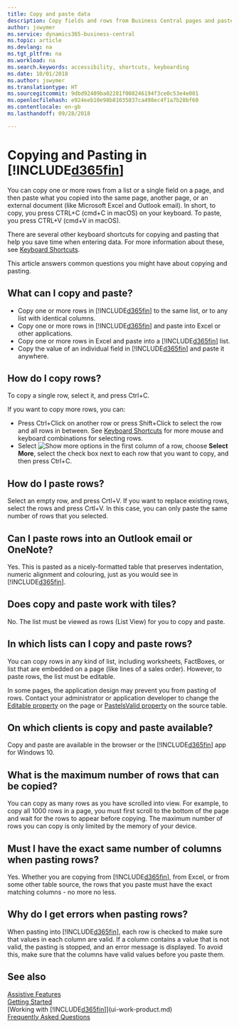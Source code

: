 ```yaml
---
title: Copy and paste data
description: Copy fields and rows from Business Central pages and paste somewhere else.
author: jswymer
ms.service: dynamics365-business-central
ms.topic: article
ms.devlang: na
ms.tgt_pltfrm: na
ms.workload: na
ms.search.keywords: accessibility, shortcuts, keyboarding
ms.date: 10/01/2018
ms.author: jswymer
ms.translationtype: HT
ms.sourcegitcommit: 9dbd92409ba02281f008246194f3ce0c53e4e001
ms.openlocfilehash: e924eeb10e98b81035837ca498ec4f1a7b28bf60
ms.contentlocale: en-gb
ms.lasthandoff: 09/28/2018

---
```


# <a name="copying-and-pasting-in-included365finincludesd365finmdmd"></a>Copying and Pasting in [!INCLUDE[d365fin](includes/d365fin_md.md)]
You can copy one or more rows from a list or a single field on a page, and then paste what you copied into the same page, another page, or an external document (like Microsoft Excel and Outlook email). In short, to copy, you press CTRL+C (cmd+C in macOS) on your keyboard. To paste, you press CTRL+V (cmd+V in macOS).

There are several other keyboard shortcuts for copying and pasting that help you save time when entering data. For more information about these, see [Keyboard Shortcuts](keyboard-shortcuts.md#CopyRows).

This article answers common questions you might have about copying and pasting.  

## <a name="what-can-i-copy-and-paste"></a>What can I copy and paste?
-   Copy one or more rows in [!INCLUDE[d365fin](includes/d365fin_md.md)] to the same list, or to any list with identical columns.
-   Copy one or more rows in [!INCLUDE[d365fin](includes/d365fin_md.md)] and paste into Excel or other applications.
-   Copy one or more rows in Excel and paste into a [!INCLUDE[d365fin](includes/d365fin_md.md)] list.
-   Copy the value of an individual field in [!INCLUDE[d365fin](includes/d365fin_md.md)] and paste it anywhere.

## <a name="how-do-i-copy-rows"></a>How do I copy rows?
To copy a single row, select it, and press Ctrl+C.

If you want to copy more rows, you can:
-   Press Ctrl+Click on another row or press Shift+Click to select the row and all rows in between. See [Keyboard Shortcuts](keyboard-shortcuts.md#CopyRows) for more mouse and keyboard combinations for selecting rows.
-   Select ![Show more options](media/show-more-options-icon.png "Show more options icon") in the first column of a row, choose **Select More**, select the check box next to each row that you want to copy, and then press Ctrl+C.

## <a name="how-do-i-paste-rows"></a>How do I paste rows?
Select an empty row, and press Crtl+V. If you want to replace existing rows, select the rows and press Crtl+V. In this case, you can only paste the same number of rows that you selected.

<!-- Rows are pasted directly where your cursor is located. If you paste into an empty line, any existing subsequent lines will be moved after the pasted lines. If you paste into an existing line or lines, this will be overwritten.-->

## <a name="can-i-paste-rows-into-an-outlook-email-or-onenote"></a>Can I paste rows into an Outlook email or OneNote?
Yes. This is pasted as a nicely-formatted table that preserves indentation, numeric alignment and colouring, just as you would see in [!INCLUDE[d365fin](includes/d365fin_md.md)].

## <a name="does-copy-and-paste-work-with-tiles"></a>Does copy and paste work with tiles?
No. The list must be viewed as rows (List View) for you to copy and paste.

## <a name="in-which-lists-can-i-copy-and-paste-rows"></a>In which lists can I copy and paste rows?
You can copy rows in any kind of list, including worksheets, FactBoxes, or list that are embedded on a page (like lines of a sales order). However, to paste rows, the list must be editable.

In some pages, the application design may prevent you from pasting of rows. Contact your administrator or application developer to change the [Editable property](https://docs.microsoft.com/en-us/dynamics365/business-central/dev-itpro/developer/properties/devenv-editable-property) on the page or [PasteIsValid property](https://docs.microsoft.com/en-us/dynamics365/business-central/dev-itpro/developer/properties/devenv-pasteisvalid-property) on the source table.

## <a name="on-which-clients-is-copy-and-paste-available"></a>On which clients is copy and paste available?
Copy and paste are available in the browser or the [!INCLUDE[d365fin](includes/d365fin_md.md)] app for Windows 10.

## <a name="what-is-the-maximum-number-of-rows-that-can-be-copied"></a>What is the maximum number of rows that can be copied?
You can copy as many rows as you have scrolled into view. For example, to copy all 1000 rows in a page, you must first scroll to the bottom of the page and wait for the rows to appear before copying. The maximum number of rows you can copy is only limited by the memory of your device.

## <a name="must-i-have-the-exact-same-number-of-columns-when-pasting-rows"></a>Must I have the exact same number of columns when pasting rows?
Yes. Whether you are copying from [!INCLUDE[d365fin](includes/d365fin_md.md)], from Excel, or from some other table source, the rows that you paste must have the exact matching columns - no more no less.

## <a name="why-do-i-get-errors-when-pasting-rows"></a>Why do I get errors when pasting rows?
When pasting into [!INCLUDE[d365fin](includes/d365fin_md.md)], each row is checked to make sure that values in each column are valid. If a column contains a value that is not valid, the pasting is stopped, and an error message is displayed. To avoid this, make sure that the columns have valid values before you paste them.


## <a name="see-also"></a>See also 
[Assistive Features](ui-accessibility.md)  
[Getting Started](product-get-started.md)  
[Working with [!INCLUDE[d365fin](includes/d365fin_md.md)]](ui-work-product.md)  
[Frequently Asked Questions](across-faq.md)  

